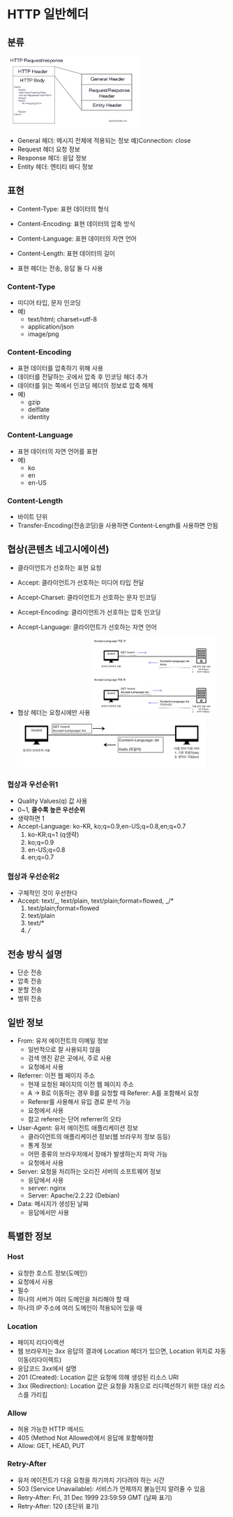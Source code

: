 # HTTP 일반헤더

## 분류

![header](/HTTP%20웹%20기본지식/HTTP%20Header/HTTPheader.png)

- General 헤더: 메시지 전체에 적용되는 정보 예)Connection: close
- Request 헤더 요청 정보
- Response 헤더: 응답 정보
- Entity 헤더: 엔티티 바디 정보

## 표현

- Content-Type: 표현 데이터의 형식
- Content-Encoding: 표현 데이터의 압축 방식
- Content-Language: 표현 데이터의 자연 언어
- Content-Length: 표현 데이터의 길이

- 표현 헤더는 전송, 응답 둘 다 사용

### Content-Type

- 미디어 타입, 문자 인코딩
- 예)
  - text/html; charset=utf-8
  - application/json
  - image/png

### Content-Encoding

- 표현 데이터를 압축하기 위해 사용
- 데이터를 전달하는 곳에서 압축 후 인코딩 헤더 추가
- 데이터를 읽는 쪽에서 인코딩 헤더의 정보로 압축 해제
- 예)
  - gzip
  - delflate
  - identity

### Content-Language

- 표현 데이터의 자연 언어를 표현
- 예)
  - ko
  - en
  - en-US

### Content-Length

- 바이트 단위
- Transfer-Encoding(전송코딩)을 사용하면 Content-Length를 사용하면 안됨

## 협상(콘텐츠 네고시에이션)

- 클라이언트가 선호하는 표현 요청
- Accept: 클라이언트가 선호하는 미디어 타입 전달
- Accept-Charset: 클라이언트가 선호하는 문자 인코딩
- Accept-Encoding: 클라이언트가 선호하는 압축 인코딩
- Accept-Language: 클라이언트가 선호하는 자연 언어

- 협상 헤더는 요청시에만 사용
  ![Accept-Language](/HTTP%20웹%20기본지식/HTTP%20Header/acceptLanguage.png)
  ![복잡한 예시](/HTTP%20웹%20기본지식/HTTP%20Header/comflex.png)

### 협상과 우선순위1

- Quality Values(q) 값 사용
- 0~1, **클수록 높은 우선순위**
- 생략하면 1
- Accept-Language: ko-KR, ko;q=0.9,en-US;q=0.8,en;q=0.7
  1. ko-KR;q=1 (q생략)
  2. ko;q=0.9
  3. en-US;q=0.8
  4. en;q=0.7

### 협상과 우선순위2

- 구체적인 것이 우선한다
- Accept: text/_, text/plain, text/plain;format=flowed, _/\*
  1. text/plain;format=flowed
  2. text/plain
  3. text/\*
  4. _/_

## 전송 방식 설명

- 단순 전송
- 압축 전송
- 분할 전송
- 범위 전송

## 일반 정보

- From: 유저 에이전트의 이메일 정보
  - 일반적으로 잘 사용되지 않음
  - 검색 엔진 같은 곳에서, 주로 사용
  - 요청에서 사용
- Referrer: 이전 웹 페이지 주소
  - 현재 요청된 페이지의 이전 웹 페이지 주소
  - A -> B로 이동하는 경우 B를 요청할 때 Referer: A를 포함해서 요청
  - Referer를 사용해서 유입 경로 분석 가능
  - 요청에서 사용
  - 참고 referer는 단어 referrer의 오타
- User-Agent: 유저 에이전트 애플리케이션 정보
  - 클라이언트의 애플리케이션 정보(웹 브라우저 정보 등등)
  - 통계 정보
  - 어떤 종류의 브라우저에서 장애가 발생하는지 파악 가능
  - 요청에서 사용
- Server: 요청을 처리하는 오리진 서버의 소프트웨어 정보
  - 응답에서 사용
  - server: nginx
  - Server: Apache/2.2.22 (Debian)
- Data: 메시지가 생성된 날짜
  - 응답에서만 사용

## 특별한 정보

### Host

- 요청한 호스트 정보(도메인)
- 요청에서 사용
- 필수
- 하나의 서버가 여러 도메인을 처리해야 할 때
- 하나의 IP 주소에 여러 도메인이 적용되어 있을 때

### Location

- 페이지 리다이렉션
- 웹 브라우저는 3xx 응답의 결과에 Location 헤더가 있으면, Location 위치로 자동 이동(리다이렉트)
- 응답코드 3xx에서 설명
- 201 (Created): Location 값은 요청에 의해 생성된 리소스 URI
- 3xx (Redirection): Location 값은 요청을 자동으로 리디렉션하기 위한 대상 리소스를 가리킴

### Allow

- 허용 가능한 HTTP 메서드
- 405 (Method Not Allowed)에서 응답에 포함해야함
- Allow: GET, HEAD, PUT

### Retry-After

- 유저 에이전트가 다음 요청을 하기까지 기다려야 하는 시간
- 503 (Service Unavailable): 서비스가 언제까지 불능인지 알려줄 수 있음
- Retry-After: Fri, 31 Dec 1999 23:59:59 GMT (날짜 표기)
- Retry-After: 120 (초단위 표기)
